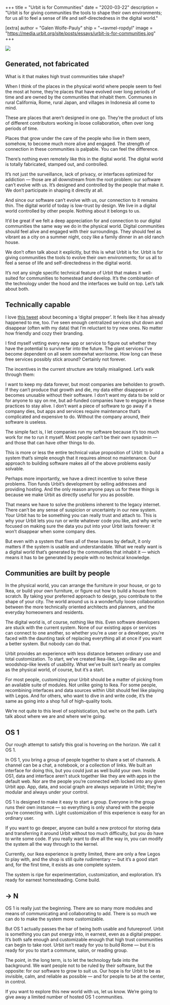 +++
title = "Urbit is for Communities"
date = "2020-03-22"
description = "Urbit is for giving communities the tools to shape their own environments; for us all to feel a sense of life and self-directedness in the digital world."

[extra]
author = "Galen Wolfe-Pauly"
ship = "~ravmel-ropdyl"
image = "https://media.urbit.org/site/posts/essays/urbit-is-for-communities.jpg"
+++

![](https://media.urbit.org/site/posts/essays/urbit-is-for-communities.jpg)

## Generated, not fabricated

What is it that makes high trust communities take shape?

When I think of the places in the physical world where people seem to feel the most at home, they’re places that have evolved over long periods of time and are owned by the communities that inhabit them. Communes in rural California, Rome, rural Japan, and villages in Indonesia all come to mind.

These are places that aren’t designed in one go. They’re the product of lots of different contributors working in loose collaboration, often over long periods of time.

Places that grow under the care of the people who live in them seem, somehow, to become much more alive and engaged. The strength of connection in these communities is palpable. You can feel the difference.

There’s nothing even remotely like this in the digital world. The digital world is totally fabricated, stamped out, and controlled.

It’s not just the surveillance, lack of privacy, or interfaces optimized for addiction — those are all downstream from the root problem: our software can’t evolve with us. It’s designed and controlled by the people that make it. We don’t participate in shaping it directly at all.

And since our software can’t evolve with us, our connection to it remains thin. The digital world of today is low-trust by design. We live in a digital world controlled by other people. Nothing about it belongs to us.

It’d be great if we felt a deep appreciation for and connection to our digital communities the same way we do in the physical world. Digital communities should feel alive and engaged with their surroundings. They should feel as vibrant as a city on a summer night, cozy like a family dinner in an old ranch house.

We don’t often talk about it explicitly, but this is what Urbit is for. Urbit is for giving communities the tools to evolve their own environments; for us all to feel a sense of life and self-directedness in the digital world.

It’s not any single specific technical feature of Urbit that makes it well-suited for communities to homestead and develop. It’s the combination of the technology under the hood and the interfaces we build on top. Let’s talk about both.

## Technically capable

I love [this tweet](https://twitter.com/devonzuegel/status/1221804267083718656) about becoming a ‘digital prepper’. It feels like it has already happened to me, too. I’ve seen enough centralized services shut down and disappear (often with my data) that I’m reluctant to try new ones. No matter how friendly and cozy their branding.

I find myself vetting every new app or service to figure out whether they have the potential to survive far into the future. The giant services I’ve become dependent on all seem somewhat worrisome. How long can these free services possibly stick around? Certainly not forever.

The incentives in the current structure are totally misaligned. Let’s walk through them:

I want to keep my data forever, but most companies are beholden to growth. If they can’t produce that growth and die, my data either disappears or becomes unusable without their software.
I don’t want my data to be sold or for anyone to spy on me, but ad-funded companies have to engage in these practices to stay alive.
I don’t want a piece of software to go away if a company dies, but apps and services require maintenance that’s complicated and expensive to do. Without the company around, their software is useless.

The simple fact is, I let companies run my software because it’s too much work for me to run it myself. Most people can’t be their own sysadmin — and those that can have other things to do.

This is more or less the entire technical value proposition of Urbit: to build a system that’s simple enough that it requires almost no maintenance. Our approach to building software makes all of the above problems easily solvable.

Perhaps more importantly, we have a direct incentive to solve these problems. Tlon funds Urbit’s development by selling addresses and providing hosting. And the only reason anyone pays us for these things is because we make Urbit as directly useful for you as possible.

That means we have to solve the problems inherent to the legacy internet. There can’t be any sense of suspicion or uncertainty in our new system. Your Urbit has to be something you can really trust and attach to. This is why your Urbit lets you run or write whatever code you like, and why we’re focused on making sure the data you put into your Urbit lasts forever: it won’t disappear when some company dies.

But even with a system that fixes all of these issues by default, it only matters if the system is usable and understandable. What we really want is a digital world that’s generated by the communities that inhabit it — which means it has to be generated by people with no technical knowledge.

## Communities are built by people

In the physical world, you can arrange the furniture in your house, or go to Ikea, or build your own furniture, or figure out how to build a house from scratch. By taking your preferred approach to design, you contribute to the shape of your city. The world around us is a wonderfully loose collaboration between the more technically oriented architects and planners, and the everyday homeowners and residents.

The digital world is, of course, nothing like this. Even software developers are stuck with the current system. None of our existing apps or services can connect to one another, so whether you’re a user or a developer, you’re faced with the daunting task of replacing everything all at once if you want a better system. But nobody can do that.

Urbit provides an experience with less distance between ordinary use and total customization. To start, we’ve created Ikea-like, Lego-like and woodshop-like levels of usability. What we’ve built isn’t nearly as complex as the physical world, of course, but it’s a start.

For most people, customizing your Urbit should be a matter of picking from an available suite of modules. Not unlike going to Ikea. For some people, recombining interfaces and data sources within Ubit should feel like playing with Legos. And for others, who want to dive in and write code, it’s the same as going into a shop full of high-quality tools.

We’re not quite to this level of sophistication, but we’re on the path. Let’s talk about where we are and where we’re going.

## OS 1

Our rough attempt to satisfy this goal is hovering on the horizon. We call it OS 1.

In OS 1, you bring a group of people together to share a set of channels. A channel can be a chat, a notebook, or a collection of links. We built an interface for doing this, but you could just as well build your own. Inside OS1, data and interface aren’t stuck together like they are with apps in the default web. Nor are the people you’re connected with locked into any given Urbit app. App, data, and social graph are always separate in Urbit; they’re modular and always under your control.

OS 1 is designed to make it easy to start a group. Everyone in the group runs their own instance — so everything is only shared with the people you’re connecting with. Light customization of this experience is easy for an ordinary user.

If you want to go deeper, anyone can build a new protocol for storing data and transferring it around Urbit without too much difficulty, but you do have to write some code. If you really want to dive all the way in, you can modify the system all the way through to the kernel.

Currently, our Ikea experience is pretty limited, there are only a few Legos to play with, and the shop is still quite rudimentary — but it’s a good start and, for the first time, it exists as one complete system.

The system is ripe for experimentation, customization, and exploration. It’s ready for earnest homesteading. Come build.

## → N

OS 1 is really just the beginning. There are so many more modules and means of communicating and collaborating to add. There is so much we can do to make the system more customizable.

But OS 1 actually passes the bar of being both usable and futureproof. Urbit is something you can put energy into, in earnest, even as a digital prepper. It’s both safe enough and customizable enough that high trust communities can begin to take root. Urbit isn’t ready for you to build Rome — but it is ready for you to start a commune, salon, or reading group.

The point, in the long term, is to let the technology fade into the background. We want people not to be ruled by their software, but the opposite: for our software to grow to suit us. Our hope is for Urbit to be as invisible, calm, and reliable as possible — and for people to be at the center, in control.

If you want to explore this new world with us, let us know. We’re going to give away a limited number of hosted OS 1 communities.
